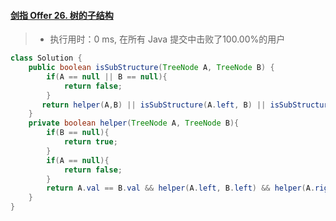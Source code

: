 #### [剑指 Offer 26. 树的子结构](https://leetcode-cn.com/problems/shu-de-zi-jie-gou-lcof/)

> - 执行用时：0 ms, 在所有 Java 提交中击败了100.00%的用户

```java
class Solution {
    public boolean isSubStructure(TreeNode A, TreeNode B) {
        if(A == null || B == null){
            return false;
        }
       return helper(A,B) || isSubStructure(A.left, B) || isSubStructure(A.right, B);
    }
    private boolean helper(TreeNode A, TreeNode B){
        if(B == null){
            return true;
        }
        if(A == null){
            return false;
        }
        return A.val == B.val && helper(A.left, B.left) && helper(A.right, B.right);
    }
}
```



